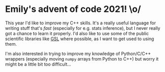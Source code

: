 # Emily's advent of code 2021! \o/

This year I'd like to improve my C++ skills. It's a really useful language for writing stuff that's _fast_ (especially for e.g. stats inference), but I never really got a chance to learn it properly. I'd also like to use some of the public scientific libraries like [GSL](https://www.gnu.org/software/gsl/doc/html/) where possible, as I want to get used to using them.

I'm also interested in trying to improve my knowledge of Python/C/C++ wrappers (especially moving `numpy` arrays from Python to C++) but worry it might be a little bit too difficult...
